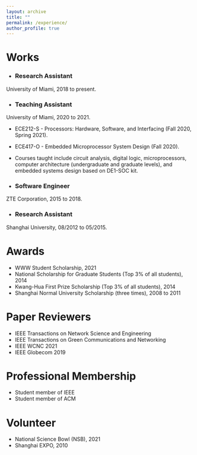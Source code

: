 ```yaml
---
layout: archive
title: ""
permalink: /experience/
author_profile: true
---
```


# Works
* ### **Research Assistant**
University of Miami, 2018 to present.
* ### **Teaching Assistant**
University of Miami, 2020 to 2021.
  * ECE212-S - Processors: Hardware, Software, and Interfacing (Fall 2020, Spring 2021).
  * ECE417-O - Embedded Microprocessor System Design (Fall 2020).
  * Courses taught include circuit analysis, digital logic, microprocessors, computer architecture (undergraduate and graduate levels), and embedded systems design based on DE1-SOC kit.

* ### **Software Engineer**
ZTE Corporation,  2015 to 2018.
* ### Research Assistant
Shanghai University, 08/2012 to 05/2015.

# Awards
- WWW Student Scholarship, 2021
- National Scholarship for Graduate Students (Top 3% of all students), 2014
- Kwang-Hua First Prize Scholarship (Top 3% of all students), 2014
- Shanghai Normal University Scholarship (three times), 2008 to 2011

# Paper Reviewers
- IEEE Transactions on Network Science and Engineering
- IEEE Transactions on Green Communications and Networking
- IEEE WCNC 2021
- IEEE Globecom 2019

# Professional Membership
- Student member of IEEE
- Student member of ACM

# Volunteer
- National Science Bowl (NSB), 2021
- Shanghai EXPO, 2010
